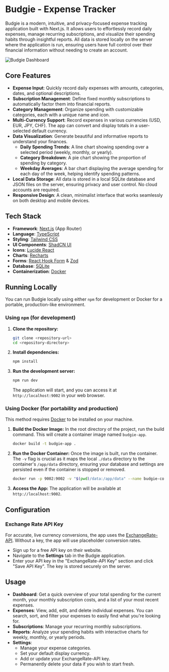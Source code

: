 # Budgie - Expense Tracker

Budgie is a modern, intuitive, and privacy-focused expense tracking application built with Next.js. It allows users to effortlessly record daily expenses, manage recurring subscriptions, and visualize their spending habits through insightful reports. All data is stored locally on the server where the application is run, ensuring users have full control over their financial information without needing to create an account.

![Budgie Dashboard](https://placehold.co/800x450.png)

## Core Features

-   **Expense Input**: Quickly record daily expenses with amounts, categories, dates, and optional descriptions.
-   **Subscription Management**: Define fixed monthly subscriptions to automatically factor them into financial reports.
-   **Category Management**: Organize spending with customizable categories, each with a unique name and icon.
-   **Multi-Currency Support**: Record expenses in various currencies (USD, EUR, JPY, CHF). The app can convert and display totals in a user-selected default currency.
-   **Data Visualization**: Generate beautiful and informative reports to understand your finances.
    -   **Daily Spending Trends**: A line chart showing spending over a selected period (weekly, monthly, or yearly).
    -   **Category Breakdown**: A pie chart showing the proportion of spending by category.
    -   **Weekday Averages**: A bar chart displaying the average spending for each day of the week, helping identify spending patterns.
-   **Local Data Storage**: All data is stored in a local SQLite database and JSON files on the server, ensuring privacy and user control. No cloud accounts are required.
-   **Responsive Design**: A clean, minimalist interface that works seamlessly on both desktop and mobile devices.

## Tech Stack

-   **Framework**: [Next.js](https://nextjs.org/) (App Router)
-   **Language**: [TypeScript](https://www.typescriptlang.org/)
-   **Styling**: [Tailwind CSS](https://tailwindcss.com/)
-   **UI Components**: [ShadCN UI](https://ui.shadcn.com/)
-   **Icons**: [Lucide React](https://lucide.dev/guide/packages/lucide-react)
-   **Charts**: [Recharts](https://recharts.org/)
-   **Forms**: [React Hook Form](https://react-hook-form.com/) & [Zod](https://zod.dev/)
-   **Database**: [SQLite](https://www.sqlite.org/index.html)
-   **Containerization**: [Docker](https://www.docker.com/)

## Running Locally

You can run Budgie locally using either `npm` for development or Docker for a portable, production-like environment.

### Using `npm` (for development)

1.  **Clone the repository:**
    ```bash
    git clone <repository-url>
    cd <repository-directory>
    ```

2.  **Install dependencies:**
    ```bash
    npm install
    ```

3.  **Run the development server:**
    ```bash
    npm run dev
    ```
    The application will start, and you can access it at `http://localhost:9002` in your web browser.

### Using Docker (for portability and production)

This method requires [Docker](https://www.docker.com/get-started) to be installed on your machine.

1.  **Build the Docker Image:**
    In the root directory of the project, run the build command. This will create a container image named `budgie-app`.
    ```bash
    docker build -t budgie-app .
    ```

2.  **Run the Docker Container:**
    Once the image is built, run the container. The `-v` flag is crucial as it maps the local `./data` directory to the container's `/app/data` directory, ensuring your database and settings are persisted even if the container is stopped or removed.
    ```bash
    docker run -p 9002:9002 -v "$(pwd)/data:/app/data" --name budgie-container budgie-app
    ```

3.  **Access the App:**
    The application will be available at `http://localhost:9002`.

## Configuration

### Exchange Rate API Key
For accurate, live currency conversions, the app uses the [ExchangeRate-API](https://www.exchangerate-api.com/). Without a key, the app will use placeholder conversion rates.

-   Sign up for a free API key on their website.
-   Navigate to the **Settings** tab in the Budgie application.
-   Enter your API key in the "ExchangeRate-API Key" section and click "Save API Key". The key is stored securely on the server.

## Usage

-   **Dashboard**: Get a quick overview of your total spending for the current month, your monthly subscription costs, and a list of your most recent expenses.
-   **Expenses**: View, add, edit, and delete individual expenses. You can search, sort, and filter your expenses to easily find what you're looking for.
-   **Subscriptions**: Manage your recurring monthly subscriptions.
-   **Reports**: Analyze your spending habits with interactive charts for weekly, monthly, or yearly periods.
-   **Settings**:
    -   Manage your expense categories.
    -   Set your default display currency.
    -   Add or update your ExchangeRate-API key.
    -   Permanently delete your data if you wish to start fresh.
